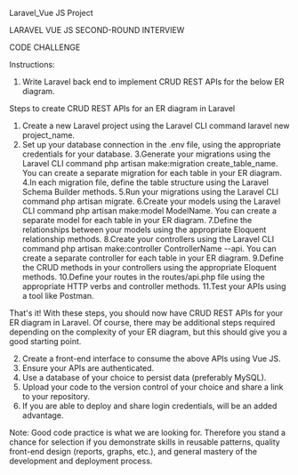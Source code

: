 Laravel_Vue JS Project



LARAVEL VUE JS SECOND-ROUND INTERVIEW

CODE CHALLENGE

Instructions:

1. Write Laravel back end to implement CRUD REST APIs for the below ER diagram.

Steps to create CRUD REST APIs for an ER diagram in Laravel

1. Create a new Laravel project using the Laravel CLI command laravel new project_name.
2. Set up your database connection in the .env file, using the appropriate credentials for your database.
3.Generate your migrations using the Laravel CLI command php artisan make:migration create_table_name. You can create a separate migration for each table in your ER diagram.
4.In each migration file, define the table structure using the Laravel Schema Builder methods.
5.Run your migrations using the Laravel CLI command php artisan migrate.
6.Create your models using the Laravel CLI command php artisan make:model ModelName. You can create a separate model for each table in your ER diagram.
7.Define the relationships between your models using the appropriate Eloquent relationship methods.
8.Create your controllers using the Laravel CLI command php artisan make:controller ControllerName --api. You can create a separate controller for each table in your ER diagram.
9.Define the CRUD methods in your controllers using the appropriate Eloquent methods. 
10.Define your routes in the routes/api.php file using the appropriate HTTP verbs and controller methods. 
11.Test your APIs using a tool like Postman.


That's it! With these steps, you should now have CRUD REST APIs for your ER diagram in Laravel. Of course, there may be additional steps required depending on the complexity of your ER diagram, but this should give you a good starting point.

2. Create a front-end interface to consume the above APIs using Vue JS.
3. Ensure your APIs are authenticated.
4. Use a database of your choice to persist data (preferably MySQL).
5. Upload your code to the version control of your choice and share a link to your
repository.
6. If you are able to deploy and share login credentials, will be an added advantage.

Note:
Good code practice is what we are looking for. Therefore you stand a chance for
selection if you demonstrate skills in reusable patterns, quality front-end design
(reports, graphs, etc.), and general mastery of the development and deployment
process.
